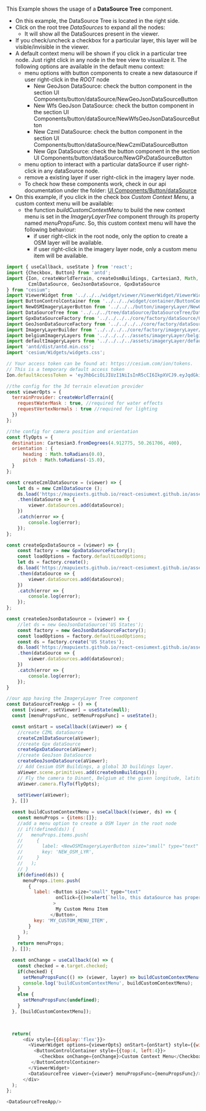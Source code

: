This Example shows the usage of a __DataSource Tree__ component.
- On this example, the DataSource Tree is located in the right side.
- Click on the root tree *DataSources* to expand all the nodes:
  - It will show all the DataSources present in the viewer.
- If you check/uncheck a checkbox for a particular layer, this layer will be visible/invisible in the viewer.
- A default context menu will be shown if you click in a particular tree node. 
  Just right click in any node in the tree view to visualize it.
  The following options are available in the default menu context:
  - menu options with button components to create a new datasource if user right-click in the *ROOT* node
    - New GeoJson DataSource: check the button component in the section UI Components/button/dataSource/NewGeoJsonDataSourceButton
    - New Wfs GeoJson DataSource: check the button component in the section UI Components/button/dataSource/NewWfsGeoJsonDataSourceButton
    - New Czml DataSource: check the button component in the section UI Components/button/dataSource/NewCzmlDataSourceButton
    - New Gpx DataSource: check the button component in the section UI Components/button/dataSource/NewGPxDataSourceButton
  - menu option to interact with a particular dataSource if user right-click in any dataSource node.
  - remove a existing layer if user right-click in the imagery layer node. 
  - To check how these components work, check in our api documentation
    under the folder: [UI Components/Button/dataSource](#/UI%20Components/button/dataSource)
- On this example, if you click in the check box *Custom Context Menu*, a custom context menu will be available:
  - the function *buildCustomContextMenu* to build the new context menu is set in the *ImageryLayerTree*
    component through its property named *menuPropsFunc*. So, this custom context menu will have the following behaviour:
      - if user right-click in the root node, only the option to create a OSM layer will be available.
      - if user right-click in the imagery layer node, only a custom menu item will be available.
```js
import { useCallback, useState } from 'react';
import {Checkbox, Button} from 'antd';
import {Ion, createWorldTerrain, createOsmBuildings, Cartesian3, Math, defined, 
        CzmlDataSource, GeoJsonDataSource, GpxDataSource
} from "cesium";
import ViewerWidget from '../../../widget/viewer/ViewerWidget/ViewerWidget';
import ButtonControlContainer from '../../../widget/container/ButtonControlContainer/ButtonControlContainer';
import NewOSMImageryLayerButton from '../../../button/imageryLayer/NewOSMImageryLayerButton/NewOSMImageryLayerButton';
import DataSourceTree from '../../../tree/dataSource/DataSourceTree/DataSourceTree';
import GpxDataSourceFactory from '../../../../core/factory/dataSource/GpxDataSourceFactory';
import GeoJsonDataSourceFactory from '../../../../core/factory/dataSource/GeoJsonDataSourceFactory';
import ImageryLayerBuilder from '../../../../core/factory/imageryLayer/ImageryLayerBuilder';
import belgiumImageryLayers from '../../../../assets/imageryLayer/belgiumImageryLayers.json';
import defaultImageryLayers from '../../../../assets/imageryLayer/defaultImageryLayers.json';
import 'antd/dist/antd.min.css';
import 'cesium/Widgets/widgets.css';

// Your access token can be found at: https://cesium.com/ion/tokens.
// This is a temporary default access token
Ion.defaultAccessToken = 'eyJhbGciOiJIUzI1NiIsInR5cCI6IkpXVCJ9.eyJqdGkiOiI1OGZjNDZkNC1iOTdlLTRhYWMtODBjYy1mNWIzOGEwYjUxNjAiLCJpZCI6MTAzODcsInNjb3BlcyI6WyJhc3IiLCJnYyJdLCJpYXQiOjE1NTYyODk0MDl9.f13hGNgcrSFUzcocb5CpHD3Im9xzT0c7IDAPcpwGidc';

//the config for the 3d terrain elevation provider
const viewerOpts = {
  terrainProvider: createWorldTerrain({
    requestWaterMask : true, //required for water effects
    requestVertexNormals : true //required for lighting
  })
};

//the config for camera position and orientation
const flyOpts = {
  destination: Cartesian3.fromDegrees(4.912775, 50.261706, 400),
  orientation : {
      heading : Math.toRadians(0.0),
      pitch : Math.toRadians(-15.0),
  }
};

const createCzmlDataSource = (viewer) => {
    let ds = new CzmlDataSource ();
    ds.load('https://mapuiexts.github.io/react-cesiumext.github.io/assets/Czml/simple.czml')
    .then(dataSource => {
        viewer.dataSources.add(dataSource);
    })
    .catch(error => {
        console.log(error);
    });
};

const createGpxDataSource = (viewer) => {
    const factory = new GpxDataSourceFactory();
    const loadOptions = factory.defaultLoadOptions;
    let ds = factory.create();
    ds.load('https://mapuiexts.github.io/react-cesiumext.github.io/assets/Gpx/complexTrk.gpx', loadOptions)
    .then(dataSource => {
        viewer.dataSources.add(dataSource);
    })
    .catch(error => {
        console.log(error);
    });
};

const createGeoJsonDataSource = (viewer) => {
    //let ds = new GeoJsonDataSource('US States');
    const factory = new GeoJsonDataSourceFactory();
    const loadOptions = factory.defaultLoadOptions;
    const ds = factory.create('US States');
    ds.load('https://mapuiexts.github.io/react-cesiumext.github.io/assets/GeoJson/ne_10m_us_states.topojson', loadOptions)
    .then(dataSource => {
        viewer.dataSources.add(dataSource);
    })
    .catch(error => {
        console.log(error);
    });
}

//our app having the ImageryLayer Tree component
const DataSourceTreeApp = () => {
  const [viewer, setViewer] = useState(null);
  const [menuPropsFunc, setMenuPropsFunc] = useState();

  const onStart = useCallback((aViewer) => {
    //create CZML dataSource
    createCzmlDataSource(aViewer);
    //create Gpx dataSource
    createGpxDataSource(aViewer);
    //create GeoJson DataSource
    createGeoJsonDataSource(aViewer);
    // Add Cesium OSM Buildings, a global 3D buildings layer.
    aViewer.scene.primitives.add(createOsmBuildings());   
    // Fly the camera to Dinant, Belgium at the given longitude, latitude, and height.
    aViewer.camera.flyTo(flyOpts);
    
    setViewer(aViewer);
  }, [])

  const buildCustomContextMenu = useCallback((viewer, ds) => {
    const menuProps = {items:[]};
    //add a menu option to create a OSM layer in the root node
    // if(!defined(ds)) {
    //   menuProps.items.push(
    //     {
    //       label: <NewOSMImageryLayerButton size="small" type="text" viewer={viewer}>New OSM Layer</NewOSMImageryLayerButton>,
    //       key: 'NEW_OSM_LYR',
    //     }
    //   );
    // }
    if(defined(ds)) {
      menuProps.items.push(
        {
          label: <Button size="small" type="text" 
                  onClick={()=>alert(`hello, this dataSource has property 'show' as ${ds.show}`)}
                 > 
                  My Custom Menu Item
                </Button>,
          key: 'MY_CUSTOM_MENU_ITEM',
        }
      );
    }
    return menuProps;
  }, []);

  const onChange = useCallback((e) => {
    const checked = e.target.checked;
    if(checked) {
      setMenuPropsFunc(() => (viewer, layer) => buildCustomContextMenu(viewer, layer));
      console.log('buildCustomContextMenu', buildCustomContextMenu);
    }
    else {
      setMenuPropsFunc(undefined);
    }
  }, [buildCustomContextMenu]);

  

  return(
      <div style={{display:'flex'}}>
        <ViewerWidget options={viewerOpts} onStart={onStart} style={{width:'80%'}}>
          <ButtonControlContainer style={{top:4, left:4}}>
            <Checkbox onChange={onChange}>Custom Context Menu</Checkbox>
         </ButtonControlContainer>
        </ViewerWidget>
        <DataSourceTree viewer={viewer} menuPropsFunc={menuPropsFunc}/>
      </div>
  );
};

<DataSourceTreeApp/>
```